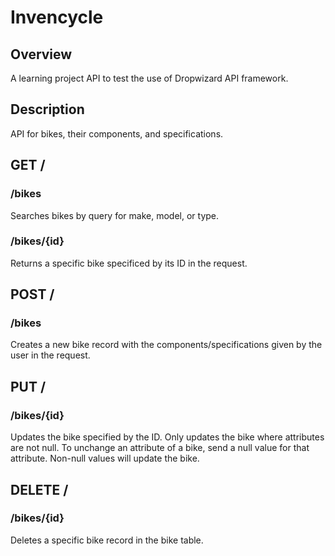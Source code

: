 # Invencycle

## Overview

A learning project API to test the use of Dropwizard API framework.

## Description

API for bikes, their components, and specifications. 

## GET /

### /bikes

Searches bikes by query for make, model, or type.

### /bikes/{id}

Returns a specific bike specificed by its ID in the request.

## POST /

### /bikes

Creates a new bike record with the components/specifications given by the user in the request.

## PUT /

### /bikes/{id}

Updates the bike specified by the ID. Only updates the bike where attributes are not null. To unchange an attribute of a bike, send a null value for that attribute. Non-null values will update the bike.

## DELETE /

### /bikes/{id}

Deletes a specific bike record in the bike table.